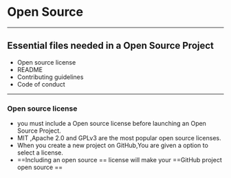 # Open Source 
---
## Essential files needed in a Open Source Project
- Open source license
- README
- Contributing guidelines
- Code of conduct
---
### Open source license
- you must include a Open source license before launching an Open Source Project.
- MIT ,Apache 2.0 and GPLv3 are the most popular open source licenses.
- When you create a new project on GitHub,You are given a option to select a license.
-  ==Including an open source == license will make your ==GitHub project open source ==
